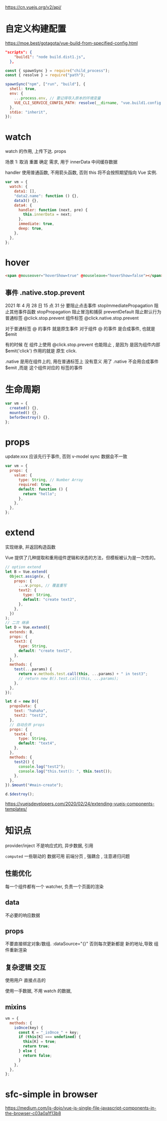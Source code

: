 https://cn.vuejs.org/v2/api/

# 自定义构建配置

https://moe.best/gotagota/vue-build-from-specified-config.html

```json
"scripts": {
    "build1": "node build.dist1.js",
  },
```

```js build.dist1.js
const { spawnSync } = require("child_process");
const { resolve } = require("path");

spawnSync("npm", ["run", "build"], {
  shell: true,
  env: {
    ...process.env, // 要记得导入原本的环境变量
    VUE_CLI_SERVICE_CONFIG_PATH: resolve(__dirname, "vue.build1.config.js"),
  },
  stdio: "inherit",
});
```

# watch

watch 的作用, 上传下达. props

场景 1: 取消 重置 确定 需求, 用于 innerData 中间缓存数据

handler 使用普通函数, 不用箭头函数, 否则 this 将不会按照期望指向 Vue 实例.

```js
var vm = {
  watch: {
    data1: [],
    "data2.name": function () {},
    data3() {},
    data4: {
      handler: function (next, pre) {
        this.innerData = next;
      },
      immediate: true,
      deep: true,
    },
  },
};
```

# hover

```html
<span @mouseover="hoverShow=true" @mouseleave="hoverShow=false"></span>
```

## 事件 .native.stop.prevent

2021 年 4 月 28 日 15 点 31 分
要阻止点击事件
stopImmediatePropagation 阻止其他事件函数
stopPropagation 阻止冒泡和捕获
preventDefault 阻止默认行为
普通标签 @click.stop.prevent
组件标签 @click.native.stop.prevent

对于普通标签 @ 的事件 就是原生事件
对于组件 @ 的事件 是合成事件, 也就是 $emit

有的时候 在 组件上使用 @click.stop.prevent 也能阻止 , 是因为
是因为组件内部 $emit('click') 作用的就是 原生 click.

.native 是用在组件上的, 用在普通标签上 没有意义
用了 .native 不会用合成事件 $emit ,而是 这个组件对应的 标签的事件

# 生命周期

```js
var vm = {
  created() {},
  mounted() {},
  beforDestroy() {},
};
```

# props

update:xxx
应该先行于事件, 否则 v-model sync 数据会不一致

```js
var vm = {
  props: {
    value: {
      type: String, // Number Array
      required: true,
      default: function () {
        return "hello";
      },
    },
  },
};
```

# extend

实现继承, 并返回构造函数

Vue 提供了几种提取和重用组件逻辑和状态的方法，但模板被认为是一次性的。

```js
// option extend
let B = Vue.extend(
  Object.assign(v, {
    props: {
      ...v.props, // 覆盖重写
      text2: {
        type: String,
        default: "create text2",
      },
    },
  })
);
// 二次 继承
let D = Vue.extend({
  extends: B,
  props: {
    text3: {
      type: String,
      default: "create text2",
    },
  },
  methods: {
    test(...params) {
      return v.methods.test.call(this, ...params) + " in test3";
      // return new B().test.call(this, ...params);
    },
  },
});

let d = new D({
  propsData: {
    text: "hahaha",
    text2: "test2",
  },
  // 自动合并 props
  props: {
    text4: {
      type: String,
      default: "text4",
    },
  },
  methods: {
    test2() {
      console.log("test2");
      console.log("this.test(): ", this.test());
    },
  },
}).$mount("#main-create");

d.$destroy();
```

https://vuejsdevelopers.com/2020/02/24/extending-vuejs-components-templates/

# 知识点

provider/inject
不是响应式的, 异步数据, 引用

`computed` 一些联动的 数据可用 前端分页 , 强耦合 , 注意递归问题

## 性能优化

每一个组件都有一个 watcher, 负责一个页面的渲染

## data

不必要的响应数据

## props

不要直接绑定对象/数组. :dataSource="{}"
否则每次更新都是 新的地址,导致 组件重新渲染

## 复杂逻辑 交互

使用用户 直接点击的

使用一手数据, 不用 watch 的数据,

## mixins

```js
vm = {
  methods: {
    isOnce(key) {
      const K = "_isOnce_" + key;
      if (this[K] === undefined) {
        this[K] = true;
        return true;
      } else {
        return false;
      }
    },
  },
};
```

# sfc-simple in browser

https://medium.com/js-dojo/vue-js-single-file-javascript-components-in-the-browser-c03a0a1f13b8
